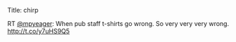 Title: chirp

RT <a href="http://twitter.com/mpyeager">@mpyeager</a>: When pub staff t-shirts go wrong. So very very very wrong. <a href="http://t.co/y7uHS9Q5">http://t.co/y7uHS9Q5</a>
